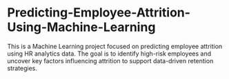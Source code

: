 # Predicting-Employee-Attrition-Using-Machine-Learning
This is a Machine Learning project focused on predicting employee attrition using HR analytics data. The goal is to identify high-risk employees and uncover key factors influencing attrition to support data-driven retention strategies.
